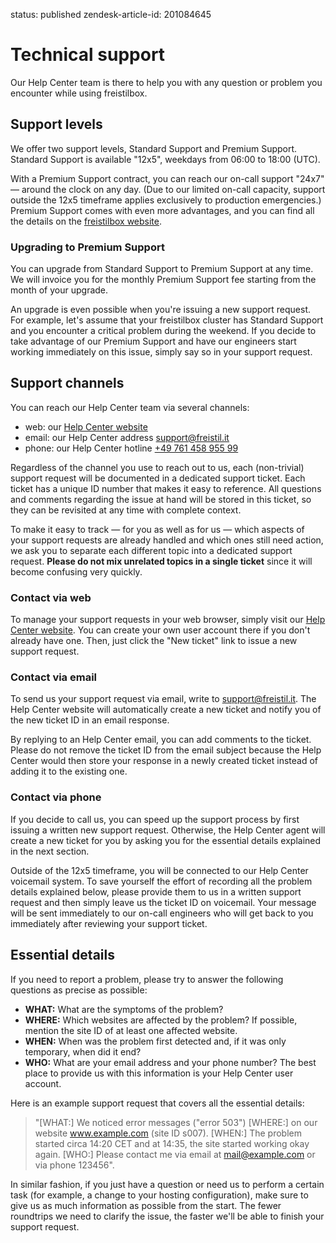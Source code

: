 status: published
zendesk-article-id: 201084645

# Technical support

Our Help Center team is there to help you with any question or problem you encounter while using freistilbox.


## Support levels

We offer two support levels, Standard Support and Premium Support. Standard Support is available "12x5", weekdays from 06:00 to 18:00 (UTC).

With a Premium Support contract, you can reach our on-call support "24x7" — around the clock on any day. (Due to our limited on-call capacity, support outside the 12x5 timeframe applies exclusively to production emergencies.) Premium Support comes with even more advantages, and you can find all the details on the [freistilbox website](http://www.freistilbox.com/support-levels/).


### Upgrading to Premium Support

You can upgrade from Standard Support to Premium Support at any time. We will invoice you for the monthly Premium Support fee starting from the month of your upgrade.

An upgrade is even possible when you're issuing a new support request. For example, let's assume that your freistilbox cluster has Standard Support and you encounter a critical problem during the weekend. If you decide to take advantage of our Premium Support and have our engineers start working immediately on this issue, simply say so in your support request.


## Support channels

You can reach our Help Center team via several channels:

* web: our [Help Center website](http://freistil.zendesk.com)
* email: our Help Center address [support@freistil.it](mailto:support@freistil.it)
* phone: our Help Center hotline [+49 761 458 955 99](tel://+4976145895599)

Regardless of the channel you use to reach out to us, each (non-trivial) support request will be documented in a dedicated support ticket. Each ticket has a unique ID number that makes it easy to reference. All questions and comments regarding the issue at hand will be stored in this ticket, so they can be revisited at any time with complete context.

To make it easy to track — for you as well as for us — which aspects of your support requests are already handled and which ones still need action, we ask you to separate each different topic into a dedicated support request. **Please do not mix unrelated topics in a single ticket** since it will become confusing very quickly.


### Contact via web

To manage your support requests in your web browser, simply visit our [Help Center website](http://freistil.zendesk.com). You can create your own user account there if you don't already have one. Then, just click the "New ticket" link to issue a new support request.


### Contact via email

To send us your support request via email, write to [support@freistil.it](mailto:support@freistil.it). The Help Center website will automatically create a new ticket and notify you of the new ticket ID in an email response.

By replying to an Help Center email, you can add comments to the ticket. Please do not remove the ticket ID from the email subject because the Help Center would then store your response in a newly created ticket instead of adding it to the existing one.


### Contact via phone

If you decide to call us, you can speed up the support process by first issuing a written new support request. Otherwise, the Help Center agent will create a new ticket for you by asking you for the essential details explained in the next section.

Outside of the 12x5 timeframe, you will be connected to our Help Center voicemail system. To save yourself the effort of recording all the problem details explained below, please provide them to us in a written support request and then simply leave us the ticket ID on voicemail. Your message will be sent immediately to our on-call engineers who will get back to you immediately after reviewing your support ticket.


## Essential details

If you need to report a problem, please try to answer the following questions as precise as possible:

* **WHAT:** What are the symptoms of the problem?
* **WHERE:** Which websites are affected by the problem? If possible, mention the site ID of at least one affected website.
* **WHEN:** When was the problem first detected and, if it was only temporary, when did it end?
* **WHO:** What are your email address and your phone number? The best place to provide us with this information is your Help Center user account.

Here is an example support request that covers all the essential details:

>"[WHAT:] We noticed error messages ("error 503") [WHERE:] on our website www.example.com (site ID s007). [WHEN:] The problem started circa 14:20 CET and at 14:35, the site started working okay again. [WHO:] Please contact me via email at mail@example.com or via phone 123456".

In similar fashion, if you just have a question or need us to perform a certain task (for example, a change to your hosting configuration), make sure to give us as much information as possible from the start. The fewer roundtrips we need to clarify the issue, the faster we'll be able to finish your support request.
